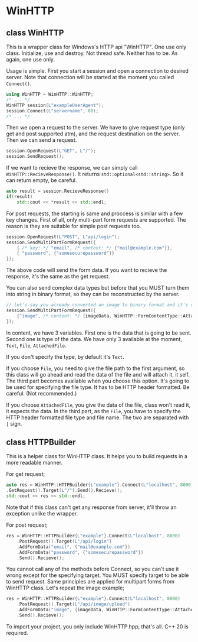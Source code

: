 # WinHTTP 

## class WinHTTP 
This is a wrapper class for Windows's HTTP api "WinHTTP". One use only class. Initialize, use and destroy.
Not thread safe. Neither has to be. As again, one use only.

Usage is simple. First you start a session and open a connection to desired server. Note that connection will be started at the moment you called `Connect()`.
```cpp
using WinHTTP = WinHTTP::WinHTTP;
/* ... */
WinHTTP session(L"exampleUserAgent");
session.Connect(L"servername", 80);
/* ... */
```

Then we open a request to the server. We have to give request type (only get and post supported atm), and the request destination on the server. Then we can send a request.
```cpp
session.OpenRequest(L"GET", L"/");
session.SendRequest();
```
If we want to recieve the response, we can simply call `WinHTTP::RecieveResponse()`. It returns `std::optional<std::string>`. So it can return empty, be careful. 
```cpp
auto result = session.RecieveResponse()
if(result)
    std::cout << *result << std::endl;
```

For post requests, the starting is same and proccess is similar with a few key changes. First of all, only multi-part form requests are supported. The reason is they are suitable for simple post requests too. 

```cpp
session.OpenRequest(L"POST", L"api/login");
session.SendMultiPartFormRequest({
    { /* key: */ "email", /* content: */ {"mail@example.com"}},
    { "password", {"somesecurepassword"}}
});
```

The above code will send the form data. If you want to recieve the response, it's the same as the get request. 

You can also send complex data types but before that you MUST turn them into string in binary format, so they can be reconstructed by the server. 

```cpp
// let's say you already converted an image to binary format and it's called imageData
session.SendMultiPartFormRequest({
    {"image", /* content: */ {imageData, WinHTTP::FormContentType::AttachedFile, "image/png|image.png"}}
});
```
In content, we have 3 variables. First one is the data that is going to be sent. Second one is type of the data. We have only 3 available at the moment, `Text`, `File`, `AttachedFile`.

If you don't specify the type, by default it's `Text`. 

If you choose `File`, you need to give the file path to the first argument, so this class will go ahead and read the data of the file and will attach it, it self. The third part becomes available when you choose this option. It's going to be used for specifying the file type. It has to be HTTP header formatted. Be careful. (Not recommended.) 

If you choose `AttachedFile`, you give the data of the file, class won't read it, it expects the data. In the third part, as the `File`, you have to specify the HTTP header formatted file type and file name. The two are separated with `|` sign.  

## class HTTPBuilder
This is a helper class for WinHTTP class. It helps you to build requests in a more readable manner.

For get request;
```cpp
auto res = WinHTTP::HTTPBuilder{L"example"}.Connect(L"localhost", 8000)
.GetRequest().Target(L"/").Send().Recieve();
std::cout << res << std::endl;
```
Note that if this class can't get any response from server, it'll throw an exception unlike the wrapper. 

For post request;
```cpp
res = WinHTTP::HTTPBuilder{L"example"}.Connect(L"localhost", 8000)
    .PostRequest().Target(L"/api/login")
    .AddFormData("email", {"mail@example.com"})
    .AddFormData("password", {"somesecurepassword"})
    .Send().Recieve();
```
You cannot call any of the methods before Connect, so you can't use it wrong except for the specifying target. You MUST specify target to be able to send request. Same principles are applied for multipart forms from WinHTTP class. Let's repeat the image example; 

```cpp
res = WinHTTP::HTTPBuilder{L"example"}.Connect(L"localhost", 8000)
    .PostRequest().Target(L"/api/image/upload")
    .AddFormData("image", {imageData, WinHTTP::FormContentType::AttachedFile, "image/png|image.png"})
    .Send().Recieve();
```

To import your project, you only include WinHTTP.hpp, that's all. C++ 20 is required. 